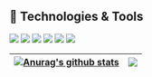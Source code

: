 ## 🔧 Technologies & Tools
![](https://img.shields.io/badge/Editor-IntelliJ_IDEA-informational?style=flat&logo=intellij-idea&logoColor=white&color=2bbc8a)
![](https://img.shields.io/badge/Code-JavaScript-informational?style=flat&logo=javascript&logoColor=white&color=2bbc8a)
![](https://img.shields.io/badge/Tools-MySQL-informational?style=flat&logo=MySQL&logoColor=white&color=2bbc8a)
![](https://img.shields.io/badge/Tools-React-informational?style=flat&logo=React&logoColor=white&color=2bbc8a)
![](https://img.shields.io/badge/Tools-Gradle-informational?style=flat&logo=Gradle&logoColor=white&color=2bbc8a)
![](https://img.shields.io/badge/Tools-SpringBoot-informational?style=flat&logo=SpringBoot&logoColor=white&color=2bbc8a)





| <a href="https://github.com/anuraghazra/github-readme-stats"><img align="center" src="https://github-readme-stats.vercel.app/api?username=GyuHyeok0&show_icons=true&include_all_commits=true&theme=buefy&hide_border=true&title_color=06A66C" alt="Anurag's github stats" /></a> | <a href="https://github.com/anuraghazra/github-readme-stats"><img align="center" src="https://github-readme-stats.vercel.app/api/top-langs/?username=GyuHyeok0&layout=compact&theme=buefy&hide_border=true&title_color=06A66C" /></a> |
| ------------- | ------------- |
